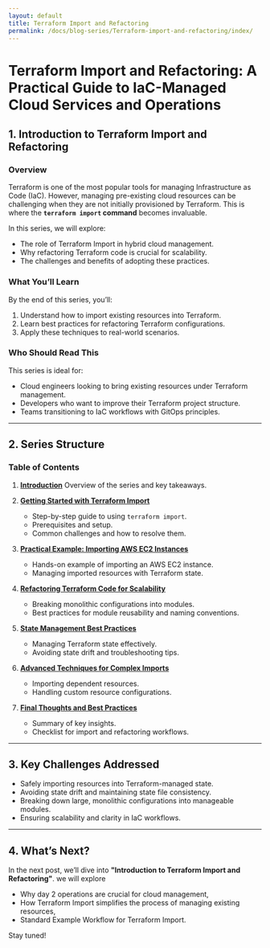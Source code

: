 ```yaml
---
layout: default
title: Terraform Import and Refactoring
permalink: /docs/blog-series/Terraform-import-and-refactoring/index/
---
```


# Terraform Import and Refactoring: A Practical Guide to IaC-Managed Cloud Services and Operations

## 1. Introduction to Terraform Import and Refactoring

### Overview
Terraform is one of the most popular tools for managing Infrastructure as Code (IaC). However, managing pre-existing cloud resources can be challenging when they are not initially provisioned by Terraform. This is where the **`terraform import` command** becomes invaluable.

In this series, we will explore:
- The role of Terraform Import in hybrid cloud management.
- Why refactoring Terraform code is crucial for scalability.
- The challenges and benefits of adopting these practices.

### What You’ll Learn
By the end of this series, you’ll:
1. Understand how to import existing resources into Terraform.
2. Learn best practices for refactoring Terraform configurations.
3. Apply these techniques to real-world scenarios.


### Who Should Read This
This series is ideal for:
- Cloud engineers looking to bring existing resources under Terraform management.
- Developers who want to improve their Terraform project structure.
- Teams transitioning to IaC workflows with GitOps principles.

---

## 2. Series Structure

### Table of Contents

1. **[Introduction](1-intro-terraform-import-refactoring.md)**
   Overview of the series and key takeaways.

2. **[Getting Started with Terraform Import](2-Getting-started-with-import.md)**  
   - Step-by-step guide to using `terraform import`.
   - Prerequisites and setup.
   - Common challenges and how to resolve them.

3. **[Practical Example: Importing AWS EC2 Instances](3-Practicle-example-aws-ec2.md)**  
   - Hands-on example of importing an AWS EC2 instance.
   - Managing imported resources with Terraform state.

4. **[Refactoring Terraform Code for Scalability](4-code_refactoring.md)**  
   - Breaking monolithic configurations into modules.
   - Best practices for module reusability and naming conventions.

5. **[State Management Best Practices](5-state-management-best-practices.md)**  
   - Managing Terraform state effectively.
   - Avoiding state drift and troubleshooting tips.

6. **[Advanced Techniques for Complex Imports](6-advance-technique-for-complex-import.md)**  
   - Importing dependent resources.
   - Handling custom resource configurations.

7. **[Final Thoughts and Best Practices](7-final-thoughts.md)**  
    - Summary of key insights.
    - Checklist for import and refactoring workflows.

---

## 3. Key Challenges Addressed

- Safely importing resources into Terraform-managed state.
- Avoiding state drift and maintaining state file consistency.
- Breaking down large, monolithic configurations into manageable modules.
- Ensuring scalability and clarity in IaC workflows.

---

## 4. What’s Next?

In the next post, we’ll dive into **"Introduction to Terraform Import and Refactoring"**. we will explore
- Why day 2 operations are crucial for cloud management,
- How Terraform Import simplifies the process of managing existing resources,
- Standard Example Workflow for Terraform Import.

Stay tuned!